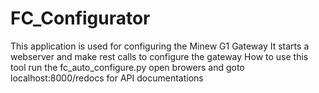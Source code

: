 # FC_Configurator
This application is used for configuring the Minew G1 Gateway
It starts a webserver  and make rest calls to configure the gateway
How to use this tool
run the fc_auto_configure.py
open browers and goto localhost:8000/redocs for API documentations
